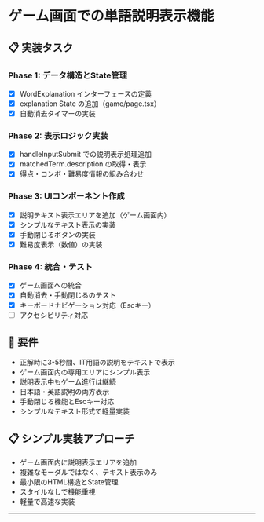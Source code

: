 # ゲーム画面での単語説明表示機能

## 📋 実装タスク

### Phase 1: データ構造とState管理
- [x] WordExplanation インターフェースの定義
- [x] explanation State の追加（game/page.tsx）
- [x] 自動消去タイマーの実装

### Phase 2: 表示ロジック実装  
- [x] handleInputSubmit での説明表示処理追加
- [x] matchedTerm.description の取得・表示
- [x] 得点・コンボ・難易度情報の組み合わせ

### Phase 3: UIコンポーネント作成
- [x] 説明テキスト表示エリアを追加（ゲーム画面内）
- [x] シンプルなテキスト表示の実装
- [x] 手動閉じるボタンの実装
- [x] 難易度表示（数値）の実装

### Phase 4: 統合・テスト
- [x] ゲーム画面への統合
- [x] 自動消去・手動閉じるのテスト
- [x] キーボードナビゲーション対応（Escキー）
- [ ] アクセシビリティ対応

## 🎯 要件
- 正解時に3-5秒間、IT用語の説明をテキストで表示
- ゲーム画面内の専用エリアにシンプル表示
- 説明表示中もゲーム進行は継続
- 日本語・英語説明の両方表示
- 手動閉じる機能とEscキー対応
- シンプルなテキスト形式で軽量実装

## 📋 シンプル実装アプローチ
- ゲーム画面内に説明表示エリアを追加
- 複雑なモーダルではなく、テキスト表示のみ
- 最小限のHTML構造とState管理
- スタイルなしで機能重視
- 軽量で高速な実装

---
